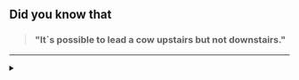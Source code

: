 ## Did you know that

<h3>
  <blockquote>
<!--START_SECTION:debris-->                                                                                                                                                        
"It`s possible to lead a cow upstairs but not downstairs."
<!--END_SECTION:debris-->
  </blockquote>
</h3>

-----

<details>
  <summary></summary>

<img src="https://github-readme-stats.vercel.app/api?show_icons=true&hide=issues&username=ekickx"> <img src="https://github-readme-stats.vercel.app/api/top-langs/?layout=compact&username=ekickx">

</details>
